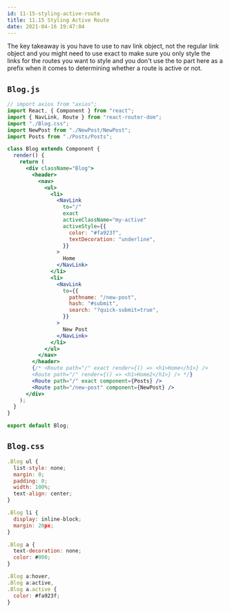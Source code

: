 ```yaml
---
id: 11-15-styling-active-route
title: 11.15 Styling Active Route
date: 2021-04-16 19:47:04
---
```


The key takeaway is you have to use to nav link object, not the regular link object and you might need to use exact to make sure you only style the links for the routes you want to style and you don't use the to part here as a prefix when it comes to determining whether a route is active or not.

## `Blog.js`

```jsx title="Blog.js" {3,16,18-23,26,29,37}
// import axios from "axios";
import React, { Component } from "react";
import { NavLink, Route } from "react-router-dom";
import "./Blog.css";
import NewPost from "./NewPost/NewPost";
import Posts from "./Posts/Posts";

class Blog extends Component {
  render() {
    return (
      <div className="Blog">
        <header>
          <nav>
            <ul>
              <li>
                <NavLink
                  to="/"
                  exact
                  activeClassName="my-active"
                  activeStyle={{
                    color: "#fa923f",
                    textDecoration: "underline",
                  }}
                >
                  Home
                </NavLink>
              </li>
              <li>
                <NavLink
                  to={{
                    pathname: "/new-post",
                    hash: "#submit",
                    search: "?quick-submit=true",
                  }}
                >
                  New Post
                </NavLink>
              </li>
            </ul>
          </nav>
        </header>
        {/* <Route path="/" exact render={() => <h1>Home</h1>} />
        <Route path="/" render={() => <h1>Home2</h1>} /> */}
        <Route path="/" exact component={Posts} />
        <Route path="/new-post" component={NewPost} />
      </div>
    );
  }
}

export default Blog;
```

## `Blog.css`

```jsx title="Blog.css" {21}
.Blog ul {
  list-style: none;
  margin: 0;
  padding: 0;
  width: 100%;
  text-align: center;
}

.Blog li {
  display: inline-block;
  margin: 20px;
}

.Blog a {
  text-decoration: none;
  color: #000;
}

.Blog a:hover,
.Blog a:active,
.Blog a.active {
  color: #fa923f;
}
```
